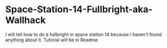 # Space-Station-14-Fullbright-aka-Wallhack
I will tell how to do a fullbright in space station 14 because I haven't found anything about it. Tutorial will be in Readme
